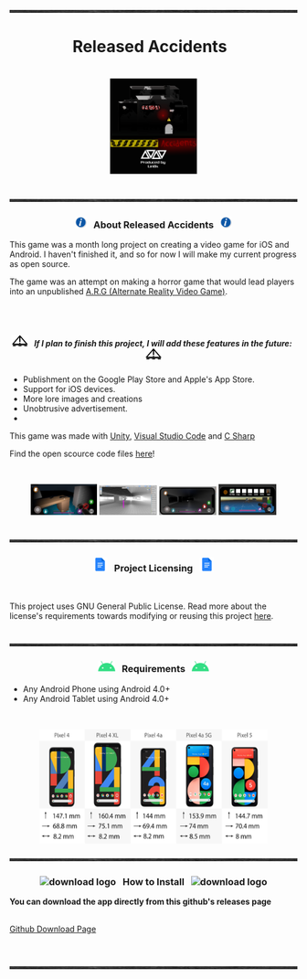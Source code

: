 <img src="https://github.com/Lin8x/releasedaccidents/blob/main/imagesforgithub/smoothleather.jpg?raw=true" width="100%" height="5">

# <p align="center"> Released Accidents &nbsp; </p> 

# <p align="center"> <img src="https://github.com/Lin8x/releasedaccidents/blob/main/imagesforgithub/gamelogo2.png?raw=true" width="30%" height="30%"> </p> 

<img src="https://github.com/Lin8x/releasedaccidents/blob/main/imagesforgithub/smoothleather.jpg?raw=true" width="100%" height="5">

### <p align="center"> <img src="https://github.com/Lin8x/releasedaccidents/blob/main/imagesforgithub/informationlogo.png?raw=true" alt="info" width="20" height="20"> &nbsp; About Released Accidents &nbsp; <img src="https://github.com/Lin8x/releasedaccidents/blob/main/imagesforgithub/informationlogo.png?raw=true" alt="info" width="20" height="20"> </p>

This game was a month long project on creating a video game for iOS and Android. I haven't finished it, 
and so for now I will make my current progress as open source.

The game was an attempt on making a horror game that would lead players into an unpublished [A.R.G (Alternate Reality Video Game)](https://en.wikipedia.org/wiki/Alternate_reality_game).

<br><br>

##### <p align="center"> <img src="https://github.com/Lin8x/releasedaccidents/blob/main/imagesforgithub/direktattentionlogotransparent.png?raw=true" alt="requirements" width="30" height="20"> &nbsp; If I plan to finish this project, I will add these features in the future: &nbsp; <img src="https://github.com/Lin8x/releasedaccidents/blob/main/imagesforgithub/direktattentionlogotransparent.png?raw=true" alt="requirements" width="30" height="20"> </p>
- Publishment on the Google Play Store and Apple's App Store.
- Support for iOS devices.
- More lore images and creations
- Unobtrusive advertisement.
- 

This game was made with [Unity](https://unity.com/), [Visual Studio Code](https://code.visualstudio.com/) and [C Sharp](https://docs.microsoft.com/en-us/dotnet/csharp/)<br>

Find the open scource code files [here](https://github.com/Lin8x/releasedaccidents/find/main)!

<br>
<p align="center"> 
  <img src="https://github.com/Lin8x/releasedaccidents/blob/main/imagesforgithub/screenshotofflashlight.png?raw=true" alt="googleplaymobile" width="23%" height="20%"> 
  <img src="https://github.com/Lin8x/releasedaccidents/blob/main/imagesforgithub/mapofgame.png?raw=true" alt="screenshot1" width="20%" height="20%"> 
  <img src="https://github.com/Lin8x/releasedaccidents/blob/main/imagesforgithub/screenshotofgame.png?raw=true" alt="screenshot2" width="20%" height="20%"> 
  <img src="https://github.com/Lin8x/releasedaccidents/blob/main/imagesforgithub/notdarkimage.png" alt="3" width="20%" height="20%"> 
</p>
<br>

<img src="https://github.com/Lin8x/releasedaccidents/blob/main/imagesforgithub/smoothleather.jpg?raw=true" width="100%" height="5">

### <p align="center"> <img src="https://github.com/Lin8x/releasedaccidents/blob/main/imagesforgithub/docslogo.png?raw=true" alt="logo" width="25" height="25"> &nbsp; Project Licensing &nbsp; <img src="https://github.com/Lin8x/releasedaccidents/blob/main/imagesforgithub/docslogo.png?raw=true" alt="logo" width="25" height="25"> </p>
<br>

This project uses GNU General Public License.
Read more about the license's requirements towards modifying or reusing this project [here](https://www.gnu.org/licenses/gpl-3.0.en.html).

<br>

<img src="https://github.com/Lin8x/releasedaccidents/blob/main/imagesforgithub/smoothleather.jpg?raw=true" width="100%" height="5">

### <p align="center"> <img src="https://github.com/Lin8x/releasedaccidents/blob/main/imagesforgithub/androidheadlogo.png?raw=true" alt="requirements" width="30" height="20"> &nbsp; Requirements &nbsp; <img src="https://github.com/Lin8x/releasedaccidents/blob/main/imagesforgithub/androidheadlogo.png?raw=true" alt="requirements" width="30" height="20"> </p>

- Any Android Phone using Android 4.0+
- Any Android Tablet using Android 4.0+

<br>

<p align="center"> <img src="https://github.com/Lin8x/EasyCalculator/blob/main/images/pixeldimensions.png" width="400" height="200" alt="pixeldimensions"> </p>

<img src="https://github.com/Lin8x/releasedaccidents/blob/main/imagesforgithub/smoothleather.jpg?raw=true" width="100%" height="5">

### <p align="center"> ![download logo](https://raw.githubusercontent.com/asian-code/artem-mail/master/images/howtoinstallimage.png) &nbsp; How to Install &nbsp; ![download logo](https://raw.githubusercontent.com/asian-code/artem-mail/master/images/howtoinstallimage.png) </p>

**You can download the app directly from this github's releases page**
<br><br>

[Github Download Page](https://github.com/Lin8x/EasyCalculator/raw/main/releases/easycalculator.apk)
<br><br>

<br>
<img src="https://github.com/Lin8x/releasedaccidents/blob/main/imagesforgithub/smoothleather.jpg?raw=true" width="100%" height="5">
